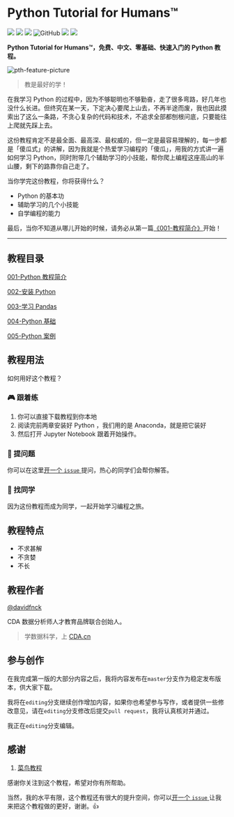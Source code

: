 # Python Tutorial for Humans™
![](https://img.shields.io/badge/language-python-yellow.svg)
![](https://img.shields.io/badge/version-v3.7-blue.svg)
[![](https://badgen.net/github/last-commit/davidfnck/Python-Tutorial-for-Humans)](https://github.com/DavidFnck/Python-Tutorial-for-Humans)
![GitHub](https://img.shields.io/github/license/davidfnck/Python-Tutorial-for-Humans)
[![](https://img.shields.io/badge/weibo-@davidfnck-red.svg)](http://weibo.com/davidfnck)
[![](https://img.shields.io/github/stars/davidfnck/Python-Tutorial-for-Humans.svg?style=social&label=Star)](https://github.com/DavidFnck/Python-Tutorial-for-Humans "GitHub Stars")

**Python Tutorial for Humans™，免费、中文、零基础、快速入门的 Python 教程。**

![pth-feature-picture](https://pptwinpics.oss-cn-beijing.aliyuncs.com/pth-feature-picture_20191123171828.jpg)

> 教是最好的学！

在我学习 Python 的过程中，因为不够聪明也不够勤奋，走了很多弯路，好几年也没什么长进。但终究在某一天，下定决心要爬上山去，不再半途而废，我也因此摸索出了这么一条路，不贪心复杂的代码和技术，不追求全部都刨根问底，只要能往上爬就先踩上去。

这份教程肯定不是最全面、最高深、最权威的，但一定是最容易理解的，每一步都是「傻瓜式」的讲解，因为我就是个热爱学习编程的「傻瓜」，用我的方式讲一遍如何学习 Python，同时附带几个辅助学习的小技能，帮你爬上编程这座高山的半山腰，剩下的路靠你自己走了。

当你学完这份教程，你将获得什么？

+ Python 的基本功
+ 辅助学习的几个小技能
+ 自学编程的能力

最后，当你不知道从哪儿开始的时候，请务必从第一篇[《001-教程简介》](https://github.com/DavidFnck/Python-Tutorial-for-Humans/blob/master/001-Python%20%E6%95%99%E7%A8%8B%E7%AE%80%E4%BB%8B/001-%E6%95%99%E7%A8%8B%E7%AE%80%E4%BB%8B.md)开始！

---

## 教程目录

[001-Python 教程简介](https://github.com/DavidFnck/Python-Tutorial-for-Humans/tree/master/001-Python%20%E6%95%99%E7%A8%8B%E7%AE%80%E4%BB%8B)

[002-安装 Python](https://github.com/DavidFnck/Python-Tutorial-for-Humans/tree/master/002-%E5%AE%89%E8%A3%85%20Python)

[003-学习 Pandas](https://github.com/DavidFnck/Python-Tutorial-for-Humans/tree/master/003-%E5%AD%A6%E4%B9%A0%20Pandas)

[004-Python 基础](https://github.com/DavidFnck/Python-Tutorial-for-Humans/tree/master/004-Python%20%E5%9F%BA%E7%A1%80)

[005-Python 案例](https://github.com/DavidFnck/Python-Tutorial-for-Humans/tree/master/005-Python%20%E6%A1%88%E4%BE%8B)

## 教程用法
如何用好这个教程？

### :video_game: 跟着练
1. 你可以直接下载教程到你本地
2. 阅读完前两章安装好 Python ，我们用的是 Anaconda，就是把它装好
3. 然后打开 Jupyter Notebook 跟着开始操作。

### :microphone: 提问题
你可以在这里[开一个 `issue` ](https://github.com/DavidFnck/Python-Tutorial-for-Humans/issues)提问，热心的同学们会帮你解答。

### :beer: 找同学
因为这份教程而成为同学，一起开始学习编程之旅。

## 教程特点
+ 不求甚解 
+ 不贪婪
+ 不长

## 教程作者

[@davidfnck](https://github.com/DavidFnck)

CDA 数据分析师人才教育品牌联合创始人。

> 学数据科学，上 [CDA.cn](https://cda.cn)

## 参与创作

在我完成第一版的大部分内容之后，我将内容发布在`master`分支作为稳定发布版本，供大家下载。

我将在`editing`分支继续创作增加内容，如果你也希望参与写作，或者提供一些修改意见，请在`editing`分支修改后提交`pull request`，我将认真核对并通过。

我正在`editing`分支编辑。

## 感谢
1. [菜鸟教程](https://www.runoob.com/python)

感谢你关注到这个教程，希望对你有所帮助。

当然，我的水平有限，这个教程还有很大的提升空间，你可以[开一个 `issue` ](https://github.com/DavidFnck/Python-Tutorial-for-Humans/issues)让我来把这个教程做的更好，谢谢。:thumbsup: